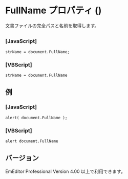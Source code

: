 # FullName プロパティ ()

文書ファイルの完全パスと名前を取得します。

## 

### \[JavaScript\]

```
strName = document.FullName;
```

### \[VBScript\]

```
strName = document.FullName
```

## 例

### \[JavaScript\]

```
alert( document.FullName );
```

### \[VBScript\]

```
alert document.FullName
```

## バージョン

EmEditor Professional Version 4.00 以上で利用できます。
